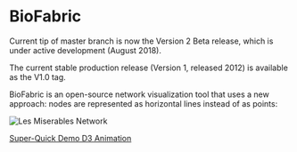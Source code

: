 BioFabric
=========

Current tip of master branch is now the Version 2 Beta release, which is under active development (August 2018).

The current stable production release (Version 1, released 2012) is available as the V1.0 tag.

BioFabric is an open-source network visualization tool that uses a new approach: nodes are represented as horizontal lines instead of as points:

![Les Miserables Network](http://www.biofabric.org/gallery/images/LesMiz1024.png)

[Super-Quick Demo D3 Animation](http://www.biofabric.org/gallery/pages/SuperQuickBioFabric.html)
